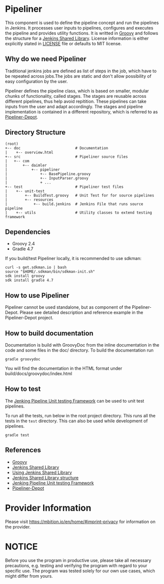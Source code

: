 Pipeliner
=========

This component is used to define the pipeline concept and run the pipelines in
Jenkins. It processes user inputs to pipelines, configures and executes the
pipeline and provides utility functions. It is writted in [Groovy](http://groovy-lang.org/) and follows 
the structure for a [Jenkins Shared Library](https://jenkins.io/doc/book/pipeline/shared-libraries/).
License information is either explicitly stated in [LICENSE](https://github.com/Daimler/pipeliner/blob/master/LICENSE) file or defaults to 
MIT license.

Why do we need Pipeliner
------------------------

Traditional jenkins jobs are defined as list of steps in the job, which have to
be repeated across jobs.The jobs are static and don't allow possibility of easy
configuration by the user.

Pipeliner defines the pipeline class, which is based on smaller, modular chunks
of functionality, called stages. The stages are reusable across different
pipelines, thus help avoid repitition. These pipelines can take inputs from the
user and adapt accordingly. The stages and pipeline implementation is contained
in a different repository, which is referred to as [Pipeliner-Depot](https://github.com/Daimler/pipeliner-depot).

Directory Structure
-------------------

```
(root)
+-- doc                         # Documentation
|    +-- overview.html
+-- src                         # Pipeliner source files
|   +-- com
|       +-- daimler
|           +-- pipeliner
|               +-- BasePipeline.groovy
|               +-- InputParser.groovy
|               + ...
+-- test                        # Pipeliner test files
|    +-- unit-test
|        +-- BuildTest.groovy   # Unit Test for for source pipelines
|        +-- resources
|            +-- build.jenkins  # Jenkins File that runs source pipeline
|    +-- utils                  # Utility classes to extend testing framework

```

Dependencies
------------
- Groovy 2.4
- Gradle 4.7

If you build/test Pipeliner locally, it is recommended to use sdkman:
```
curl -s get.sdkman.io | bash
source "$HOME/.sdkman/bin/sdkman-init.sh"
sdk install groovy
sdk install gradle 4.7
```


How to use Pipeliner
----------------------

Pipeliner cannot be used standalone, but as component of the Pipeliner-Depot. 
Please see detailed description and reference example in the Pipeliner-Depot project.


How to build documentation
--------------------------

Documentation is build with GroovyDoc from the inline documentation in the code
and some files in the doc/ directory. To build the documentation run

```shell
gradle groovydoc
```

You will find the documentation in the HTML format under build/docs/groovydoc/index.html

How to test
-----------

The [Jenking Pipeline Unit testing Framework](https://github.com/jenkinsci/JenkinsPipelineUnit) can be used to unit test pipelines.

To run all the tests, run below in the root project directory. This runs all the
tests in the `test` directory. This can also be used while development of
pipelines.

```shell
gradle test
```


References
----------

* [Groovy](http://groovy-lang.org/)
* [Jenkins Shared Library](https://jenkins.io/doc/book/pipeline/shared-libraries/)
* [Using Jenkins Shared Library](https://jenkins.io/doc/book/pipeline/shared-libraries/#using-libraries)
* [Jenkins Shared Library structure](https://jenkins.io/doc/book/pipeline/shared-libraries/#directory-structure)
* [Jenking Pipeline Unit testing Framework](https://github.com/jenkinsci/JenkinsPipelineUnit)
* [Pipeliner-Depot](https://github.com/Daimler/pipeliner-depot)


Provider Information
====================

Please visit <https://mbition.io/en/home/#imprint-privacy> for information on the provider.


NOTICE
======
Before you use the program in productive use, please take all necessary precautions, e.g. testing and verifying the program with regard to your specific use. The program was tested solely for our own use cases, which might differ from yours.
